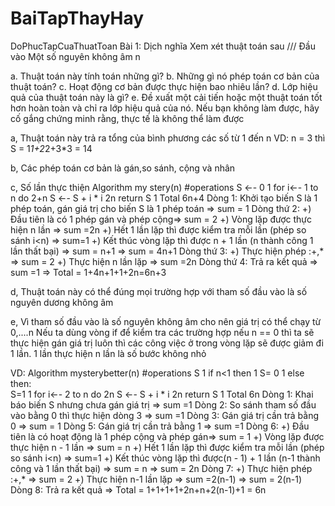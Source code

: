# BaiTapThayHay
DoPhucTapCuaThuatToan
Bài 1: 
Dịch nghĩa
Xem xét thuật toán sau
/// Đầu vào Một số nguyên không âm n

a. Thuật toán này tính toán những gì?
b. Những gì nó phép toán cơ bản của thuật toán?
c. Hoạt động cơ bản được thực hiện bao nhiêu lần?
d. Lớp hiệu quả của thuật toán này là gì?
e. Đề xuất một cải tiến hoặc một thuật toán tốt hơn hoàn toàn và chỉ ra lớp hiệu quả của nó. Nếu bạn không làm được, hãy cố gắng chứng minh rằng, thực tế là không thể làm được

a, Thuật toán này trả ra tổng của bình phương các số từ 1 đến n
VD:      n = 3 thì S = 1*1+2*2+3*3 = 14

b, Các phép toán cơ bản là gán,so sánh, cộng và nhân

c, Số lần thực thiện
		Algorithm my stery(n) 				   #operations
S ←- 0							                      1
for i←- 1 to n do				                 2+n
			S   ←- S + i * i	                 2n
return S						                      1
						Total   6n+4
Dòng 1: Khởi tạo biến S là 1 phép toán, gán giá trị cho biến S là 1 phép toán => sum = 1
Dòng thứ 2:
+) Đầu tiên là có 1 phép gán và phép cộng=> sum = 2
+) Vòng lặp được thực hiện n lần 	=> sum =2n
+) Hết 1 lần lặp thì được kiểm tra mỗi lần (phép so sánh i<n) => sum=1
+) Kết thúc vòng lặp thì được n + 1 lần (n thành công 1 lần thất bại) => sum = n+1
=> sum = 4n+1
Dòng thứ 3:
	+) Thực hiện phép :+,* => sum = 2
	+) Thực hiện n lần lặp => sum =2n
Dòng thứ 4: Trả ra kết quả => sum =1 
⇒	Total = 1+4n+1+1+2n=6n+3

d, Thuật toán này có thể đúng mọi trường hợp với tham số đầu vào là số nguyên dương không âm

e,  Vì tham số đầu vào là số nguyên không âm cho nên giá trị có thể chạy từ 0,....n
Nếu ta dùng vòng if để kiểm tra các trường hợp nếu n == 0 thì ta sẽ thực hiện gán giá trị luôn thì các công việc ở trong vòng lặp sẽ được giảm đi 1 lần. 1 lần thực hiện n lần là số bước không nhỏ


VD: 
Algorithm mysterybetter(n) 				   #operations
S 						                          1
if n<1 then					                    1
  S= 0					                        1
else then:					
  S=1					                          1
  for i←- 2 to n do		                  2n
				S   ←- S + i * i	              2n
 return S					1
					Total 	6n
Dòng 1: Khai báo biến S nhưng chưa gán giá trị => sum =1
Dòng 2: So sánh tham số đầu vào bằng 0 thì thực hiện dòng 3 => sum =1
Dòng 3: Gán giá trị cần trả bằng 0 => sum = 1
Dòng 5: Gán giá trị cần trả bằng 1 => sum =1
Dòng 6: 
	+) Đầu tiên là có hoạt động là 1 phép cộng và phép gán=> sum = 1
  +) Vòng lặp được thực hiện n - 1 lần => sum = n
  +) Hết 1 lần lặp thì được kiểm tra mỗi lần (phép so sánh i<n) => sum=1
  +) Kết thúc vòng lặp thì được(n - 1) + 1 lần (n-1 thành công và 1 lần thất bại) => sum = n
 => sum = 2n
Dòng 7:
	+) Thực hiện phép :+,*  => sum = 2
	+) Thực hiện n-1 lần lặp => sum =2(n-1)
  => sum = 2(n-1)
Dòng 8: Trả ra kết quả 
⇒	Total = 1+1+1+1+2n+n+2(n-1)+1 = 6n







